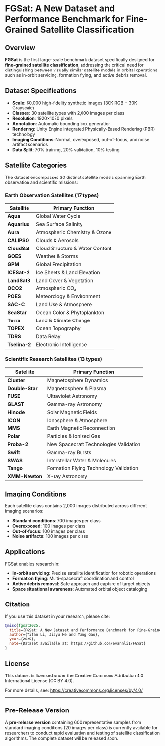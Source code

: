# FGSat: A New Dataset and Performance Benchmark for Fine-Grained Satellite Classification

## Overview

**FGSat** is the first large-scale benchmark dataset specifically designed for **fine-grained satellite classification**, addressing the critical need for distinguishing between visually similar satellite models in orbital operations such as in-orbit servicing, formation flying, and active debris removal.

## Dataset Specifications

- **Scale**: 60,000 high-fidelity synthetic images (30K RGB + 30K Grayscale)
- **Classes**: 30 satellite types with 2,000 images per class
- **Resolution**: 1920×1080 pixels
- **Annotation**: Automatic bounding box generation
- **Rendering**: Unity Engine integrated Physically-Based Rendering (PBR) technology
- **Imaging Conditions**: Normal, overexposed, out-of-focus, and noise artifact scenarios
- **Data Split**: 70% training, 20% validation, 10% testing

## Satellite Categories

The dataset encompasses 30 distinct satellite models spanning Earth observation and scientific missions:

### Earth Observation Satellites (17 types)

| Satellite | Primary Function |
|-----------|------------------|
| **Aqua** | Global Water Cycle |
| **Aquarius** | Sea Surface Salinity |
| **Aura** | Atmospheric Chemistry & Ozone |
| **CALIPSO** | Clouds & Aerosols |
| **CloudSat** | Cloud Structure & Water Content |
| **GOES** | Weather & Storms |
| **GPM** | Global Precipitation |
| **ICESat-2** | Ice Sheets & Land Elevation |
| **LandSat8** | Land Cover & Vegetation |
| **OCO2** | Atmospheric CO₂ |
| **POES** | Meteorology & Environment |
| **SAC-C** | Land Use & Atmosphere |
| **SeaStar** | Ocean Color & Phytoplankton |
| **Terra** | Land & Climate Change |
| **TOPEX** | Ocean Topography |
| **TDRS** | Data Relay |
| **Tselina-2** | Electronic Intelligence |

### Scientific Research Satellites (13 types)

| Satellite | Primary Function |
|-----------|------------------|
| **Cluster** | Magnetosphere Dynamics |
| **Double-Star** | Magnetosphere & Plasma |
| **FUSE** | Ultraviolet Astronomy |
| **GLAST** | Gamma-ray Astronomy |
| **Hinode** | Solar Magnetic Fields |
| **ICON** | Ionosphere & Atmosphere |
| **MMS** | Earth Magnetic Reconnection |
| **Polar** | Particles & Ionized Gas |
| **Proba-2** | New Spacecraft Technologies Validation |
| **Swift** | Gamma-ray Bursts |
| **SWAS** | Interstellar Water & Molecules |
| **Tango** | Formation Flying Technology Validation |
| **XMM-Newton** | X-ray Astronomy |

## Imaging Conditions

Each satellite class contains 2,000 images distributed across different imaging scenarios:
- **Standard conditions**: 700 images per class
- **Overexposed**: 100 images per class
- **Out-of-focus**: 100 images per class
- **Noise artifacts**: 100 images per class

## Applications

FGSat enables research in:
- **In-orbit servicing**: Precise satellite identification for robotic operations
- **Formation flying**: Multi-spacecraft coordination and control
- **Active debris removal**: Safe approach and capture of target objects
- **Space situational awareness**: Automated orbital object cataloging

## Citation

If you use this dataset in your research, please cite:

```bibtex
@misc{fgsat2025,
  title={FGSat: A New Dataset and Performance Benchmark for Fine-Grained Satellite Classification},
  author={Yifan Li, Jiayu He and Yang Gao},
  year={2025},
  note={Dataset available at: https://github.com/evannli1/FGSat}
}
```

## License

This dataset is licensed under the Creative Commons Attribution 4.0 International License (CC BY 4.0).

For more details, see: https://creativecommons.org/licenses/by/4.0/

---

## Pre-Release Version

A **pre-release version** containing 600 representative samples from standard imaging conditions (20 images per class) is currently available for researchers to conduct rapid evaluation and testing of satellite classification algorithms. The complete dataset will be released soon.
